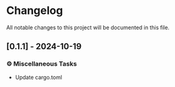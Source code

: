 # Changelog

All notable changes to this project will be documented in this file.

## [0.1.1] - 2024-10-19

### ⚙️ Miscellaneous Tasks

- Update cargo.toml

<!-- generated by git-cliff -->
<!-- generated by git-cliff -->
